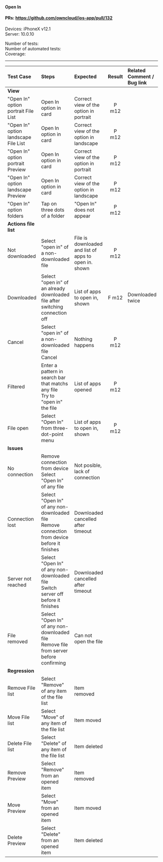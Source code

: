 #### Open In 

#### PRs: https://github.com/owncloud/ios-app/pull/132

Devices: iPhoneX v12.1<br>
Server: 10.0.10

Number of tests: <br>
Number of automated tests: <br>
Coverage: <br>


---

 
| Test Case | Steps | Expected | Result | Related Comment / Bug link | Automated |
| :-------- | :---- | :------- | :----: | :------------------------- | :-------: |
|**View**||||||
| "Open In" option portrait File List| Open In option in card | Correct view of the option in portrait | P m12 | | |
| "Open In" option landscape File List | Open In option in card | Correct view of the option in landscape | P m12 | | |
| "Open In" option portrait Preview| Open In option in card | Correct view of the option in portrait | P m12 | | |
| "Open In" option landscape Preview | Open In option in card | Correct view of the option in landscape | P m12 | | |
| "Open In" option folders| Tap on three dots of a folder | "Open In" does not appear | P m12 | | |
|**Actions file list**||||||
| Not downloaded | Select "open in" of a non-downloaded file| File is downloaded and list of apps to open in. shown | P m12 | |
| Downloaded | Select "open in" of an already downloaded file after switching connection off| List of apps to open in, shown | F m12| Downloaded twice|
| Cancel | Select "open in" of a non-downloaded file<br>Cancel| Nothing happens | P m12 | |
| Filtered | Enter a pattern in search bar that matchs any file<br>Try to "open in" the file| List of apps opened | P m12 | |
| File open | Select "Open In" from three-dot-point menu | List of apps to open in, shown | P m12 | |
|**Issues**||||||
| No connection | Remove connection from device<br>Select "Open In" of any file | Not posible, lack of connection | | |
| Connection lost | Select "Open In" of any non-downloaded file<br>Remove connection from device before it finishes| Downloaded cancelled after timeout | | |
| Server not reached | Select "Open In" of any non-downloaded file<br>Switch server off before it finishes| Downloaded cancelled after timeout | | |
| File removed | Select "Open In" of any non-downloaded file<br>Remove file from server before confirming| Can not open the file | | |
|**Regression**||||||
| Remove File list | Select "Remove" of any item of the file list | Item removed | | |
| Move File list | Select "Move" of any item of the file list | Item moved | | |
| Delete File list | Select "Delete" of any item of the file list | Item deleted | | |
| Remove Preview | Select "Remove" from an opened item  | Item removed | | |
| Move Preview | Select "Move" from an opened item  | Item moved | | |
| Delete Preview | Select "Delete" from an opened item  | Item deleted | | |